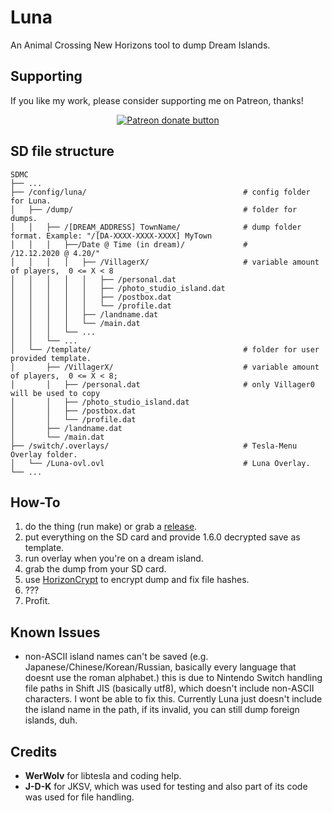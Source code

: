 # Luna
An Animal Crossing New Horizons tool to dump Dream Islands.

## Supporting

If you like my work, please consider supporting me on Patreon, thanks!

<p align="center">
<a href="https://www.patreon.com/Ixarus"><img src="https://c5.patreon.com/external/logo/become_a_patron_button.png" alt="Patreon donate button" /> </a>
</p>

## SD file structure

    SDMC
    ├── ...
    ├── /config/luna/                                   # config folder for Luna.
    │   ├── /dump/                                      # folder for dumps.
    │   │   ├── /[DREAM_ADDRESS] TownName/              # dump folder format. Example: "/[DA-XXXX-XXXX-XXXX] MyTown
    │   │   │   ├──/Date @ Time (in dream)/             #                               /12.12.2020 @ 4.20/"
    │   │   │   │   ├── /VillagerX/                     # variable amount of players,  0 <= X < 8
    │   │   │   │   │   ├── /personal.dat
    │   │   │   │   │   ├── /photo_studio_island.dat
    │   │   │   │   │   ├── /postbox.dat
    │   │   │   │   │   └── /profile.dat
    │   │   │   │   ├── /landname.dat
    │   │   │   │   └── /main.dat
    │   │   │   └── ...   
    │   │   └── ...   
    │   └── /template/                                  # folder for user provided template.
    │       ├── /VillagerX/                             # variable amount of players,  0 <= X < 8; 
    │       │   ├── /personal.dat                       # only Villager0 will be used to copy
    │       │   ├── /photo_studio_island.dat
    │       │   ├── /postbox.dat
    │       │   └── /profile.dat
    │       ├── /landname.dat
    │       └── /main.dat
    ├── /switch/.overlays/                              # Tesla-Menu Overlay folder.
    │   └── /Luna-ovl.ovl                               # Luna Overlay.
    └── ...

## How-To

1. do the thing (run make) or grab a [release](https://github.com/Ixaruz/Luna-ovl/releases/latest).
2. put everything on the SD card and provide 1.6.0 decrypted save as template.
3. run overlay when you're on a dream island.
4. grab the dump from your SD card.
5. use [HorizonCrypt](https://github.com/Ixaruz/HorizonCrypt) to encrypt dump and fix file hashes.
7. ???
8. Profit. 

## Known Issues

- non-ASCII island names can't be saved (e.g. Japanese/Chinese/Korean/Russian, basically every language that doesnt use the roman alphabet.)
  this is due to Nintendo Switch handling file paths in Shift JIS (basically utf8), which doesn't include non-ASCII characters.
  I wont be able to fix this. Currently Luna just doesn't include the island name in the path, if its invalid, you can still dump foreign islands, duh.

## Credits
- **WerWolv** for libtesla and coding help.
- **J-D-K** for JKSV, which was used for testing and also part of its code was used for file handling.
